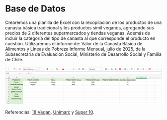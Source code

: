 # Base de Datos
Crearemos una planilla de Excel con la recopilación de los productos de una canasta básica tradicional y los productos símil veganos, agregando sus precios de 2 diferentes supermercados y tiendas veganas. Además de incluir la categoría del tipo de canasta al que corresponde el producto en cuestión. Utilizaremos el informe de: Valor de la Canasta Básica de Alimentos y Líneas de Pobreza Informe Mensual, julio de 2025, de la Subsecretaría de Evaluación Social, Ministerio de Desarrollo Social y Familia de Chile.

![alt text](/planilla.png) 

Referencias: [18 Vegan](https://www.emporiovivevegano.cl/18vegan), [Unimarc](https://www.unimarc.cl/?srsltid=AfmBOoqRV6jUYTva7lBBDOeVfAq7mseEGQyyJp59gSLv4YBYYBDYtDVG) y [Super 10](https://www.super10.cl/).
